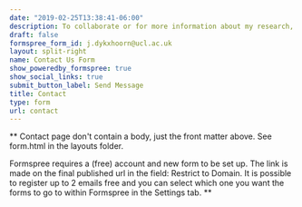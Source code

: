 ```yaml
---
date: "2019-02-25T13:38:41-06:00"
description: To collaborate or for more information about my research, get in touch. 
draft: false
formspree_form_id: j.dykxhoorn@ucl.ac.uk
layout: split-right
name: Contact Us Form
show_poweredby_formspree: true
show_social_links: true
submit_button_label: Send Message
title: Contact
type: form
url: contact
---
```


** Contact page don't contain a body, just the front matter above.
See form.html in the layouts folder.

Formspree requires a (free) account and new form to be set up. The link is made on the final published url in the field: Restrict to Domain. It is possible to register up to 2 emails free and you can select which one you want the forms to go to within Formspree in the Settings tab.
**

